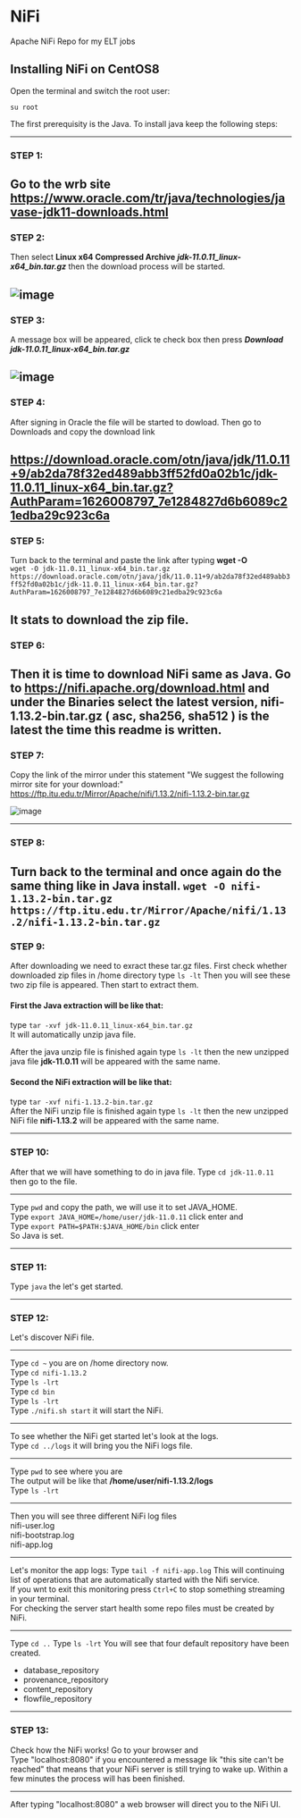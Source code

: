 # NiFi
Apache NiFi Repo for my ELT jobs

## Installing NiFi on CentOS8

Open the terminal and switch the root user:

```su root ```

The first prerequisity is the Java. To install java keep the following steps:

---------------------------------------------------------------
### STEP 1: 
Go to the wrb site https://www.oracle.com/tr/java/technologies/javase-jdk11-downloads.html
------
### STEP 2: 
Then select **Linux x64 Compressed Archive** ***jdk-11.0.11_linux-x64_bin.tar.gz*** then the download process will be started.

![image](https://user-images.githubusercontent.com/28653377/125196129-4a3aba80-e261-11eb-96af-b3564bfec05a.png)
------
### STEP 3: 
A message box will be appeared, click te check box then press ***Download jdk-11.0.11_linux-x64_bin.tar.gz***

![image](https://user-images.githubusercontent.com/28653377/125196182-85d58480-e261-11eb-9b7e-2052a7f9a4ff.png)
------
### STEP 4: 
After signing in Oracle the file will be started to dowload. Then go to Downloads and copy the download link

https://download.oracle.com/otn/java/jdk/11.0.11+9/ab2da78f32ed489abb3ff52fd0a02b1c/jdk-11.0.11_linux-x64_bin.tar.gz?AuthParam=1626008797_7e1284827d6b6089c21edba29c923c6a
------
### STEP 5: 
Turn back to the terminal and paste the link after typing **wget -O** <br/>
```wget -O jdk-11.0.11_linux-x64_bin.tar.gz https://download.oracle.com/otn/java/jdk/11.0.11+9/ab2da78f32ed489abb3ff52fd0a02b1c/jdk-11.0.11_linux-x64_bin.tar.gz?AuthParam=1626008797_7e1284827d6b6089c21edba29c923c6a```

It stats to download the zip file. 
------
### STEP 6: 
Then it is time to download NiFi same as Java. Go to https://nifi.apache.org/download.html and under the Binaries select the latest version, **nifi-1.13.2-bin.tar.gz ( asc, sha256, sha512 )** is the latest the time this readme is written. 
------
### STEP 7: 
Copy the link of the mirror under this statement "We suggest the following mirror site for your download:" 
https://ftp.itu.edu.tr/Mirror/Apache/nifi/1.13.2/nifi-1.13.2-bin.tar.gz

![image](https://user-images.githubusercontent.com/28653377/125196527-fe891080-e262-11eb-9124-d7842bcd03b7.png)

------
### STEP 8: 
Turn back to the terminal and once again do the same thing like in Java install. 
```wget -O nifi-1.13.2-bin.tar.gz https://ftp.itu.edu.tr/Mirror/Apache/nifi/1.13.2/nifi-1.13.2-bin.tar.gz```
------
### STEP 9: 
After downloading we need to exract these tar.gz files. First check whether downloaded zip files in /home directory
type ```ls -lt```
Then you will see these two zip file is appeared. Then start to extract them. 

#### First the Java extraction will be like that:
type ```tar -xvf jdk-11.0.11_linux-x64_bin.tar.gz``` <br/>
It will automatically unzip java file. <br/>

After the java unzip file is finished again type ```ls -lt``` then the new unzipped java file **jdk-11.0.11** will be appeared with the same name.<br/> 

#### Second the NiFi extraction will be like that:
type ```tar -xvf nifi-1.13.2-bin.tar.gz``` <br/>
After the NiFi unzip file is finished again type ```ls -lt``` then the new unzipped NiFi file **nifi-1.13.2** will be appeared with the same name. <br/>

------
### STEP 10: 
After that we will have something to do in java file. Type ```cd jdk-11.0.11``` then go to the file. <br/>

------
Type ```pwd``` and copy the path, we will use it to set JAVA_HOME.<br/>
Type ```export JAVA_HOME=/home/user/jdk-11.0.11``` click enter and <br/>
Type ```export PATH=$PATH:$JAVA_HOME/bin``` click enter<br/>
So Java is set.<br/>

------
### STEP 11: 
Type ```java``` the let's get started.<br/>

------

### STEP 12: 
Let's discover NiFi file. <br/>

------

Type ```cd ~``` you are on /home directory now.<br/>
Type ```cd nifi-1.13.2```<br/>
Type ```ls -lrt```<br/>
Type ```cd bin```<br/>
Type ```ls -lrt```<br/>
Type ```./nifi.sh start``` it will start the NiFi.<br/>

------

To see whether the NiFi get started let's look at the logs.<br/>
Type ```cd ../logs``` it will bring you the NiFi logs file.<br/>

-------

Type ```pwd``` to see where you are <br/>
The output will be like that **/home/user/nifi-1.13.2/logs**<br/>
Type ```ls -lrt```

------

Then you will see three different NiFi log files <br/>
nifi-user.log <br/>
nifi-bootstrap.log <br/>
nifi-app.log <br/>

------

Let's monitor the app logs:
Type ```tail -f nifi-app.log```
This will continuing list of operations that are automatically started with the Nifi service. <br/>
If you wnt to exit this monitoring press ```Ctrl+C``` to stop something streaming in your terminal.<br/>
For checking the server start health some repo files must be created by NiFi.<br/>

------

Type ```cd ..```
Type ```ls -lrt```
You will see that four default repository have been created.
 - database_repository
 - provenance_repository
 - content_repository
 - flowfile_repository

------

### STEP 13: 
Check how the NiFi works!
Go to your browser and <br/> 
Type "localhost:8080" if you encountered a message lik "this site can't be reached" that means that your NiFi server is still trying to wake up. Within a few minutes the process will has been finished.

------ 

After typing "localhost:8080" a web browser will direct you to the NiFi UI. 














